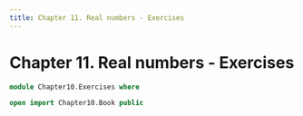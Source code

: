 ```yaml
---
title: Chapter 11. Real numbers - Exercises
---
```


# Chapter 11. Real numbers - Exercises

```agda
module Chapter10.Exercises where

open import Chapter10.Book public
```
